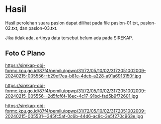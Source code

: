 # Hasil

Hasil perolehan suara paslon dapat dilihat pada file paslon-01.txt, paslon-02.txt, dan paslon-03.txt.

Jika tidak ada, artinya data tersebut belum ada pada SIREKAP.

## Foto C Plano

https://sirekap-obj-formc.kpu.go.id/87f4/pemilu/ppwp/31/72/05/10/02/3172051002009-20240215-005556--b29ef7ea-b81e-4deb-a228-a91a6913150f.jpg

https://sirekap-obj-formc.kpu.go.id/87f4/pemilu/ppwp/31/72/05/10/02/3172051002009-20240215-005556--2d5fcf6f-16ec-4c17-91bd-fad5b9f72601.jpg

https://sirekap-obj-formc.kpu.go.id/87f4/pemilu/ppwp/31/72/05/10/02/3172051002009-20240215-005531--345fc5af-0c6b-44d6-ac8c-3e5f270c963e.jpg

